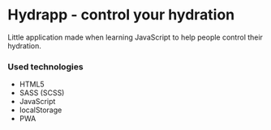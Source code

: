 # Hydrapp - control your hydration
Little application made when learning JavaScript to help people control their hydration.

### Used technologies
- HTML5
- SASS (SCSS)
- JavaScript
- localStorage
- PWA
